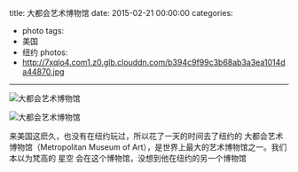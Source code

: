 title: 大都会艺术博物馆
date: 2015-02-21 00:00:00
categories:
- photo
tags:
- 美国
- 纽约
photos:
- http://7xqlo4.com1.z0.glb.clouddn.com/b394c9f99c3b68ab3a3ea1014da44870.jpg
---

![大都会艺术博物馆](http://7xqlo4.com1.z0.glb.clouddn.com/9cbcbc3e6be1569a71fa1fa94ef9ca69.jpg)

![大都会艺术博物馆](http://7xqlo4.com1.z0.glb.clouddn.com/85f837786767d5a9786d98e584f46a66.jpg)

来美国这麽久，也没有在纽约玩过，所以花了一天的时间去了纽约的 大都会艺术博物馆（Metropolitan Museum of Art），是世界上最大的艺术博物馆之一。我们本以为梵高的 星空 会在这个博物馆，没想到他在纽约的另一个博物馆